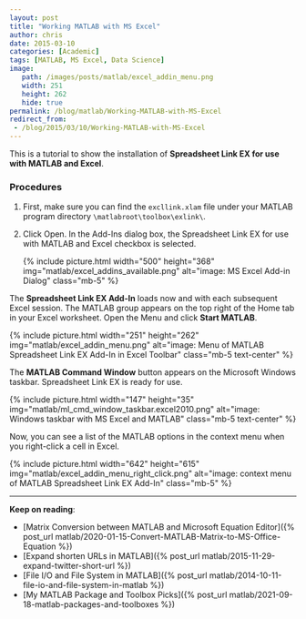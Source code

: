 ```yaml
---
layout: post
title: "Working MATLAB with MS Excel"
author: chris
date: 2015-03-10
categories: [Academic]
tags: [MATLAB, MS Excel, Data Science]
image: 
   path: /images/posts/matlab/excel_addin_menu.png
   width: 251
   height: 262
   hide: true
permalink: /blog/matlab/Working-MATLAB-with-MS-Excel
redirect_from:
 - /blog/2015/03/10/Working-MATLAB-with-MS-Excel
---
```


This is a tutorial to show the installation of **Spreadsheet Link EX for use with MATLAB and Excel**.

<!--more-->

### Procedures

1. First, make sure you can find the `excllink.xlam` file under your MATLAB program directory `\matlabroot\toolbox\exlink\`.

2. Click Open. In the Add-Ins dialog box, the Spreadsheet Link EX for use with MATLAB and Excel checkbox is selected.

   {% include picture.html width="500" height="368"
   img="matlab/excel_addins_available.png" alt="image: MS Excel Add-in Dialog" class="mb-5" %}

The **Spreadsheet Link EX Add-In** loads now and with each subsequent Excel session. The MATLAB group appears on the top right of the Home tab in your Excel worksheet. Open the Menu and click **Start MATLAB**.

{% include picture.html width="251" height="262"
img="matlab/excel_addin_menu.png" alt="image: Menu of MATLAB Spreadsheet Link EX Add-In in Excel Toolbar" class="mb-5 text-center" %}

The **MATLAB Command Window** button appears on the Microsoft Windows taskbar. Spreadsheet Link EX is ready for use.

{% include picture.html width="147" height="35"
img="matlab/ml_cmd_window_taskbar.excel2010.png" alt="image: Windows taskbar with MS Excel and MATLAB" class="mb-5 text-center" %}
 
Now, you can see a list of the MATLAB options in the context menu when you right-click a cell in Excel.

{% include picture.html width="642" height="615"
img="matlab/excel_addin_menu_right_click.png" alt="image: context menu of MATLAB Spreadsheet Link EX Add-In" class="mb-5" %}

* * *

**Keep on reading**:

- [Matrix Conversion between MATLAB and Microsoft Equation Editor]({% post_url matlab/2020-01-15-Convert-MATLAB-Matrix-to-MS-Office-Equation %})
- [Expand shorten URLs in MATLAB]({% post_url matlab/2015-11-29-expand-twitter-short-url %})
- [File I/O and File System in MATLAB]({% post_url matlab/2014-10-11-file-io-and-file-system-in-matlab %})
- [My MATLAB Package and Toolbox Picks]({% post_url matlab/2021-09-18-matlab-packages-and-toolboxes %})
